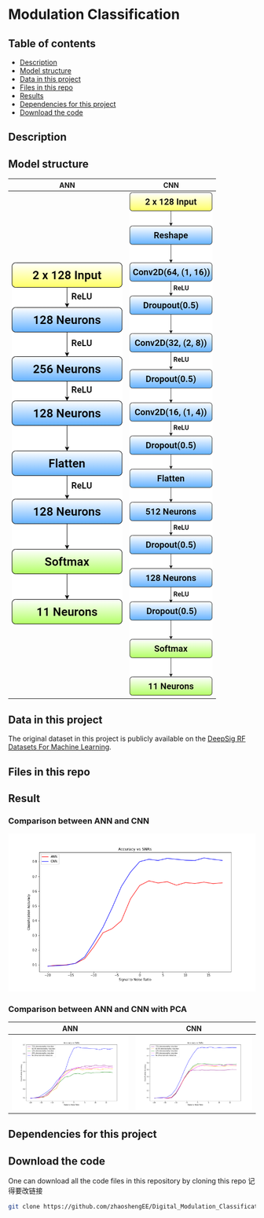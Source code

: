 # Modulation Classification

## Table of contents

- [Description](#Description)
- [Model structure](#Model-structure)
- [Data in this project](#Data-in-this-project)
- [Files in this repo](#Files-in-this-repo)
- [Results](#Results)
- [Dependencies for this project](#Dependencies-for-this-project)
- [Download the code](#Download-the-code)

## Description


## Model structure

| ANN                        | CNN                       |
| -------------------------- | ------------------------- |
| ![ANN_Model.png](img/ANN_Model.png) | ![CNN_Model.png](img/CNN_Model.png) |

## Data in this project

The original dataset in this project is publicly available on the [DeepSig RF Datasets For Machine Learning](https://www.deepsig.ai/datasets).

## Files in this repo


## Result

### Comparison between ANN and CNN

![ANN_vs_CNN_result.png](img/ANN_vs_CNN_result.png)

### Comparison between ANN and CNN with PCA

| ANN                   | CNN          |
| -------------------------- | ------------------------- |
| ![ANN_using_PCA_result.png](img/ANN_using_PCA_result.png) | ![CNN_using_PCA_result.png](img/CNN_using_PCA_result.png) |

## Dependencies for this project


## Download the code

One can download all the code files in this repository by cloning this repo
记得要改链接
```bash
git clone https://github.com/zhaoshengEE/Digital_Modulation_Classification.git
```